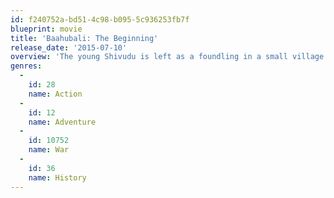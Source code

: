 ```yaml
---
id: f240752a-bd51-4c98-b095-5c936253fb7f
blueprint: movie
title: 'Baahubali: The Beginning'
release_date: '2015-07-10'
overview: 'The young Shivudu is left as a foundling in a small village by his mother. By the time he’s grown up, it has become apparent that he possesses exceptional gifts. He meets the beautiful warrior/princess Avanthika and learns that her queen has been held captive for the last 25 years. Shividu sets off to rescue her, discovering his own origins in the process.'
genres:
  -
    id: 28
    name: Action
  -
    id: 12
    name: Adventure
  -
    id: 10752
    name: War
  -
    id: 36
    name: History
---
```

